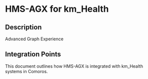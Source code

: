 # HMS-AGX for km_Health

## Description

Advanced Graph Experience

## Integration Points

This document outlines how HMS-AGX is integrated with km_Health systems in Comoros.
